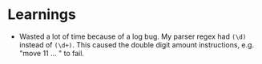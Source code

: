 # Learnings

- Wasted a lot of time because of a log bug. My parser regex had `(\d)` instead of `(\d+)`. This caused the double digit amount instructions, e.g. "move 11 ... " to fail.

